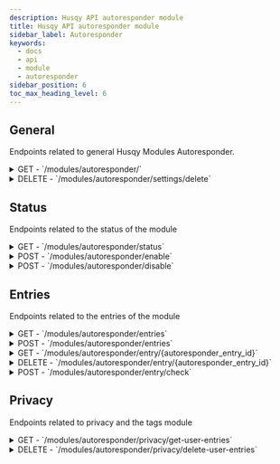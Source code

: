 ```yaml
---
description: Husqy API autoresponder module
title: Husqy API autoresponder module
sidebar_label: Autoresponder
keywords:
  - docs
  - api
  - module
  - autoresponder
sidebar_position: 6
toc_max_heading_level: 6
---
```


## General

Endpoints related to general Husqy Modules Autoresponder.

<details>
  <summary>GET - `/modules/autoresponder/`</summary>

Home endpoint for the Modules Autoresponder Husqy API. Returns only success message displaying that it is the Modules Autoresponder Husqy API route.

</details>

<details>
  <summary>DELETE - `/modules/autoresponder/settings/delete`</summary>

Delete all settings of the autoresponder module for a specified guild.

Body data (JSON):
| field | required | type | description |
| --- | --- | --- | --- |
| guild_id | yes | `integer` | The ID of the guild to delete the settings from |

Possible errors:

- BadRequestError

</details>

## Status

Endpoints related to the status of the module

<details>
  <summary>GET - `/modules/autoresponder/status`</summary>

Get the status of the autoresponder module for the specified guild.

Query string parameters:
| field | required | type | description |
| --- | --- | --- | --- |
| guild_id | yes | `integer` | The ID of the guild to check the status of |

Possible errors:

- BadRequestError
- SettingsError

</details>

<details>
  <summary>POST - `/modules/autoresponder/enable`</summary>

Endpoint to enable the autoresponder module for the specified guild.

Body data (JSON):
| field | required | type | description |
| --- | --- | --- | --- |
| guild_id | yes | `integer` | The ID of the guild to enable the autoresponder module for |

Possible errors:

- BadRequestError
- SettingsError
- ModuleEnabledError
- DatabaseError

</details>

<details>
  <summary>POST - `/modules/autoresponder/disable`</summary>

Endpoint to disable the autoresponder module for the specified guild.

Body data (JSON):
| field | required | type | description |
| --- | --- | --- | --- |
| guild_id | yes | `integer` | The ID of the guild to disable the autoresponder module for |

Possible errors:

- BadRequestError
- SettingsError
- ModuleDisabledError
- DatabaseError

</details>

## Entries

Endpoints related to the entries of the module

<details>
  <summary>GET - `/modules/autoresponder/entries`</summary>

Get the list of entries of the autoresponder module for the specified guild.

Query string parameters:
| field | required | type | description |
| --- | --- | --- | --- |
| guild_id | yes | `integer` | The ID of the guild to return the entries from |
| page | no | `integer` | The page number to get (default = 1) |
| page_size | no | `integer` | The amount of entries to return in one page (default = 10) |

Possible errors:

- BadRequestError
- SettingsError
- ModuleDisabledError
- DatabaseError
- InternalServerError

</details>

<details>
  <summary>POST - `/modules/autoresponder/entries`</summary>

Add an autoresponder module entry for the specified guild.

Body data (JSON):
| field | required | type | description |
| --- | --- | --- | --- |
| guild_id | yes | `integer` | The ID of the guild for which to create the autoresponder entry |
| trigger | yes | `string` | The trigger for the autoresponder entry to be send |
| type | yes | `string` | The response type |
| content | yes | `string` | The response content |
| allowed_channels | yes | `list|string` | The list of channel ID's to allow (may be "all" if all channel are allowed) |
| ignored_channels | yes | `list` | The list of channel ID's to ignore |
| allowed_roles | yes | `list|string` | The list of role ID's to allow (may be "all" if all roles are allowed) |
| ignored_roles | yes | `list` | The list of role ID's to ignore |

Possible errors:

- BadRequestError
- SettingsError
- ModuleDisabledError
- DatabaseError

</details>

<details>
  <summary>GET - `/modules/autoresponder/entry/{autoresponder_entry_id}`</summary>

Get the details of the specified autoresponder entry in the specified guild.

Query string parameters:
| field | required | type | description |
| --- | --- | --- | --- |
| guild_id | yes | `integer` | The ID of the guild to return the details of the autoresponder entry from |

Possible errors:

- BadRequestError
- SettingsError
- ModuleDisabledError
- DatabaseError
- InternalServerError

</details>

<details>
  <summary>DELETE - `/modules/autoresponder/entry/{autoresponder_entry_id}`</summary>

Delete the specified autoresponder entry in the specified guild.

Body data (JSON):
| field | required | type | description |
| --- | --- | --- | --- |
| guild_id | yes | `integer` | The ID of the guild for which to delete the autoresponder entry |

Possible errors:

- BadRequestError
- SettingsError
- ModuleDisabledError
- DatabaseError

</details>

<details>
  <summary>POST - `/modules/autoresponder/entry/check`</summary>

:::danger

Do not use this endpoint yourself! Autoresponder entries will be send by Husqy when needed.

:::

Endpoint to check if an autoresponder entry has to be send for the specified guild.

Body data (JSON):
| field | required | type | description |
| --- | --- | --- | --- |
| guild_id | yes | `integer` | The ID of the guild to check the autoresponder entry for |
| origin_message_id | yes | `integer` | The ID of the message the member send that triggered the check |
| message_content | yes | `string` | The content of message that triggered the check |
| channel_id | yes | `integer` | The ID of the channel where the message that triggered the check is located |
| member_roles | yes | `list` | A list of the member that send the triggering message their role ID's |

Possible errors:

- BadRequestError
- SettingsError
- ModuleDisabledError

</details>

## Privacy

Endpoints related to privacy and the tags module

<details>
  <summary>GET - `/modules/autoresponder/privacy/get-user-entries`</summary>

:::danger

Do not use this endpoint yourself! This endpoint will be used by Husqy's Privacy configurator (`/privacy`) command.

:::

Endpoint to get the amount of references in autoresponder to your user.

Query string parameters:
| field | required | type | description |
| --- | --- | --- | --- |
| guild_id | yes | `integer` | The ID of the guild to get the specified references in |
| privacy_member_id | yes | `integer` | The ID of the member who wants to check their references |

Possible errors:

- BadRequestError
- ForbiddenError
- InternalServerError

</details>

<details>
  <summary>DELETE - `/modules/autoresponder/privacy/delete-user-entries`</summary>

:::danger

Do not use this endpoint yourself! This endpoint will be used by Husqy's Privacy configurator (`/privacy`) command.

:::

Endpoint to delete the references in autoresponder to your user.

Body data (JSON):
| field | required | type | description |
| --- | --- | --- | --- |
| guild_id | yes | `integer` | The ID of the guild to delete the specified references in |
| privacy_member_id | yes | `integer` | The ID of the member who wants to remove their references |

Possible errors:

- BadRequestError
- ForbiddenError
- InternalServerError

</details>